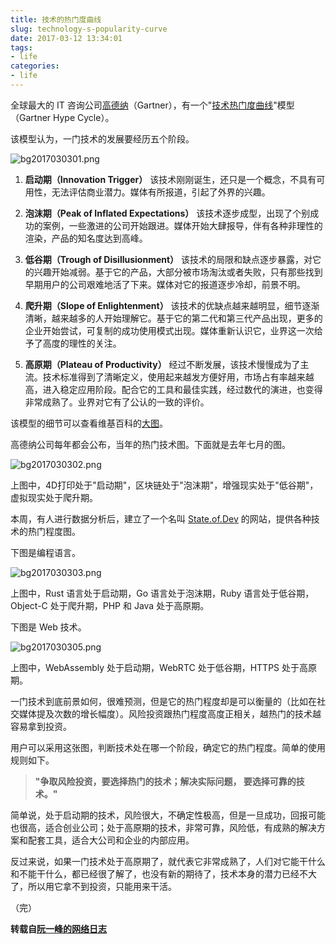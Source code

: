 ```yaml
---
title: 技术的热门度曲线
slug: technology-s-popularity-curve
date: 2017-03-12 13:34:01
tags:
- life
categories:
- life
---
```

全球最大的 IT 咨询公司[高德纳](http://baike.baidu.com/item/Gartner)（Gartner），有一个"[技术热门度曲线](http://www.gartner.com/technology/research/methodologies/hype-cycle.jsp)"模型（Gartner Hype Cycle）。

该模型认为，一门技术的发展要经历五个阶段。

![bg2017030301.png](https://ooo.0o0.ooo/2017/03/12/58c4de8267e76.png)
<!--more-->

1. **启动期（Innovation Trigger）**
该技术刚刚诞生，还只是一个概念，不具有可用性，无法评估商业潜力。媒体有所报道，引起了外界的兴趣。

2. **泡沫期（Peak of Inflated Expectations）**
该技术逐步成型，出现了个别成功的案例，一些激进的公司开始跟进。媒体开始大肆报导，伴有各种非理性的渲染，产品的知名度达到高峰。

3. **低谷期（Trough of Disillusionment）**
该技术的局限和缺点逐步暴露，对它的兴趣开始减弱。基于它的产品，大部分被市场淘汰或者失败，只有那些找到早期用户的公司艰难地活了下来。媒体对它的报道逐步冷却，前景不明。

4. **爬升期（Slope of Enlightenment）**
该技术的优缺点越来越明显，细节逐渐清晰，越来越多的人开始理解它。基于它的第二代和第三代产品出现，更多的企业开始尝试，可复制的成功使用模式出现。媒体重新认识它，业界这一次给予了高度的理性的关注。

5. **高原期（Plateau of Productivity）**
经过不断发展，该技术慢慢成为了主流。技术标准得到了清晰定义，使用起来越发方便好用，市场占有率越来越高，进入稳定应用阶段。配合它的工具和最佳实践，经过数代的演进，也变得非常成熟了。业界对它有了公认的一致的评价。

该模型的细节可以查看维基百科的[大图](https://en.wikipedia.org/wiki/Hype_cycle#/media/File:Hype-Cycle-General.png)。

高德纳公司每年都会公布，当年的热门技术图。下面就是去年七月的图。

![bg2017030302.png](https://ooo.0o0.ooo/2017/03/12/58c4df3436d4e.png)

上图中，4D打印处于"启动期"，区块链处于"泡沫期"，增强现实处于"低谷期"，虚拟现实处于爬升期。

本周，有人进行数据分析后，建立了一个名叫 [State.of.Dev](https://stateofdev.com/) 的网站，提供各种技术的热门程度图。

下图是编程语言。

![bg2017030303.png](https://ooo.0o0.ooo/2017/03/12/58c4df61bd060.png)

上图中，Rust 语言处于启动期，Go 语言处于泡沫期，Ruby 语言处于低谷期，Object-C 处于爬升期，PHP 和 Java 处于高原期。

下图是 Web 技术。

![bg2017030305.png](https://ooo.0o0.ooo/2017/03/12/58c4df7a78ea1.png)

上图中，WebAssembly 处于启动期，WebRTC 处于低谷期，HTTPS 处于高原期。

一门技术到底前景如何，很难预测，但是它的热门程度却是可以衡量的（比如在社交媒体提及次数的增长幅度）。风险投资跟热门程度高度正相关，越热门的技术越容易拿到投资。

用户可以采用这张图，判断技术处在哪一个阶段，确定它的热门程度。简单的使用规则如下。

> **"争取风险投资，要选择热门的技术；解决实际问题， 要选择可靠的技术。"**

简单说，处于启动期的技术，风险很大，不确定性极高，但是一旦成功，回报可能也很高，适合创业公司；处于高原期的技术，非常可靠，风险低，有成熟的解决方案和配套工具，适合大公司和企业的内部应用。

反过来说，如果一门技术处于高原期了，就代表它非常成熟了，人们对它能干什么和不能干什么，都已经很了解了，也没有新的期待了，技术本身的潜力已经不大了，所以用它拿不到投资，只能用来干活。

（完）


**转载自[阮一峰的网络日志](http://www.ruanyifeng.com/blog/2017/03/gartner-hype-cycle.html)**